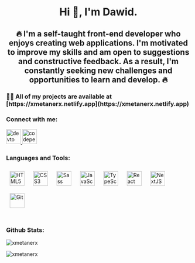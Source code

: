 <h1 align="center">Hi 👋, I'm Dawid.</h1>
<h2 align="center">
🔥 I'm a self-taught front-end developer who enjoys creating web applications. I'm motivated to improve my skills and am open to suggestions and constructive feedback. As a result, I'm constantly seeking new challenges and opportunities to learn and develop. 🔥
</h2>

<h3>👨‍💻 All of my projects are available at [https://xmetanerx.netlify.app](https://xmetanerx.netlify.app)</h3>

<h3 align="left">Connect with me:</h3>
<p align="left">
<a href="https://dev.to/xMetaneRx" target="_blank">
<img src=https://img.shields.io/badge/dev.to-%2308090A.svg?&style=for-the-badge&logo=dev.to&logoColor=white alt=devto style="margin-bottom: 5px;" height="40" />
</a>
<a href="https://codepen.com/xMetaneRx" target="_blank">
<img src=https://img.shields.io/badge/codepen-%23131417.svg?&style=for-the-badge&logo=codepen&logoColor=white alt=codepen style="margin-bottom: 5px;" height="40" />
</a>  
</p>

<h3 align="left">Languages and Tools:</h3>
<div align="left">
<a href="https://developer.mozilla.org/en-US/docs/Web/HTML" target="_blank"><img style="margin: 10px" src="https://profilinator.rishav.dev/skills-assets/html5-original-wordmark.svg" alt="HTML5" height="40" /></a>  
<a href="https://developer.mozilla.org/en-US/docs/Web/CSS" target="_blank"><img style="margin: 10px" src="https://profilinator.rishav.dev/skills-assets/css3-original-wordmark.svg" alt="CSS3" height="40" /></a>
<a href="https://sass-lang.com/" target="_blank"><img style="margin: 10px" src="https://profilinator.rishav.dev/skills-assets/sass-original.svg" alt="Sass" height="40" /></a>  
<a href="https://www.javascript.com/" target="_blank"><img style="margin: 10px" src="https://profilinator.rishav.dev/skills-assets/javascript-original.svg" alt="JavaScript" height="40" /></a>  
<a href="https://www.typescriptlang.org/" target="_blank"><img style="margin: 10px" src="https://profilinator.rishav.dev/skills-assets/typescript-original.svg" alt="TypeScript" height="40" /></a>  
<a href="https://reactjs.org/" target="_blank"><img style="margin: 10px" src="https://profilinator.rishav.dev/skills-assets/react-original-wordmark.svg" alt="React" height="40" /></a>
<a href="https://nextjs.org/" target="_blank"><img style="margin: 10px" src="https://profilinator.rishav.dev/skills-assets/nextjs.png" alt="NextJS" height="40" /></a>
<a href="https://github.com/" target="_blank"><img style="margin: 10px" src="https://profilinator.rishav.dev/skills-assets/git-scm-icon.svg" alt="Git" height="40" /></a> 
</div>
<br />

<h3 align="left">Github Stats:</h3>
<p><img align="center" src="https://github-readme-stats.vercel.app/api/top-langs?username=xmetanerx&show_icons=true&locale=en&layout=compact" alt="xmetanerx" /></p>
<p><img align="center" src="https://github-readme-streak-stats.herokuapp.com/?user=xmetanerx&" alt="xmetanerx" /></p>
